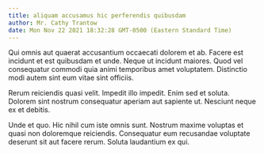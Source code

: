 ```yaml
---
title: aliquam accusamus hic perferendis quibusdam
author: Mr. Cathy Trantow
date: Mon Nov 22 2021 18:32:28 GMT-0500 (Eastern Standard Time)
---
```

Qui omnis aut quaerat accusantium occaecati dolorem et ab. Facere est incidunt et est quibusdam et unde. Neque ut incidunt maiores. Quod vel consequatur commodi quia animi temporibus amet voluptatem. Distinctio modi autem sint eum vitae sint officiis.

 Rerum reiciendis quasi velit. Impedit illo impedit. Enim sed et soluta. Dolorem sint nostrum consequatur aperiam aut sapiente ut. Nesciunt neque ex et debitis.

 Unde et quo. Hic nihil cum iste omnis sunt. Nostrum maxime voluptas et quasi non doloremque reiciendis. Consequatur eum recusandae voluptate deserunt sit aut facere rerum. Soluta laudantium ex qui.